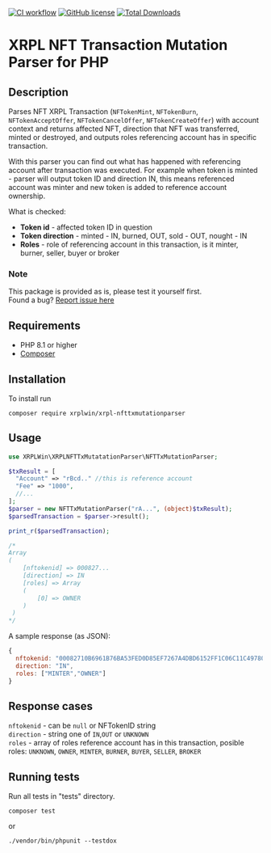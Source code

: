 [![CI workflow](https://github.com/XRPLWin/XRPL-NFTTxMutationParser/actions/workflows/main.yml/badge.svg)](https://github.com/XRPLWin/XRPL-NFTTxMutationParser/actions/workflows/main.yml)
[![GitHub license](https://img.shields.io/github/license/XRPLWin/XRPL-NFTTxMutationParser)](https://github.com/XRPLWin/XRPL-NFTTxMutationParser/blob/main/LICENSE)
[![Total Downloads](https://img.shields.io/packagist/dt/xrplwin/xrpl-nfttxmutationparser.svg?style=flat)](https://packagist.org/packages/xrplwin/xrpl-nfttxmutationparser)

# XRPL NFT Transaction Mutation Parser for PHP

## Description

Parses NFT XRPL Transaction (`NFTokenMint`, `NFTokenBurn`, `NFTokenAcceptOffer`, `NFTokenCancelOffer`, `NFTokenCreateOffer`) with account context and returns affected NFT, direction that NFT was transferred, minted or destroyed, and outputs roles referencing account has in specific transaction.

With this parser you can find out what has happened with referencing account after transaction was executed. For example when token is minted - parser will output token ID and direction IN, this means referenced account was minter and new token is added to reference account ownership.

What is checked:

- **Token id** - affected token ID in question
- **Token direction** - minted - IN, burned, OUT, sold - OUT, nought - IN
- **Roles** - role of referencing account in this transaction, is it minter, burner, seller, buyer or broker

### Note

This package is provided as is, please test it yourself first.  
Found a bug? [Report issue here](https://github.com/XRPLWin/XRPL-NFTTxMutationParser/issues/new)

## Requirements
- PHP 8.1 or higher
- [Composer](https://getcomposer.org/)

## Installation
To install run

```
composer require xrplwin/xrpl-nfttxmutationparser
```

## Usage
```PHP
use XRPLWin\XRPLNFTTxMutatationParser\NFTTxMutationParser;

$txResult = [
  "Account" => "rBcd.." //this is reference account
  "Fee" => "1000",
  //...
];
$parser = new NFTTxMutationParser("rA...", (object)$txResult);
$parsedTransaction = $parser->result();

print_r($parsedTransaction);

/*
Array
(
    [nftokenid] => 000827...
    [direction] => IN
    [roles] => Array
    (
        [0] => OWNER
    )
 )
*/
```

A sample response (as JSON):

```javascript
{
  nftokenid: "00082710B6961B76BA53FED0D85EF7267A4DBD6152FF1C06C11C4978000001DE",
  direction: "IN",
  roles: ["MINTER","OWNER"]
}
```

## Response cases

`nftokenid` - can be `null` or NFTokenID string  
`direction` - string one of `IN`,`OUT` or `UNKNOWN`  
`roles` - array of roles reference account has in this transaction, posible roles: `UNKNOWN`, `OWNER`, `MINTER`, `BURNER`, `BUYER`, `SELLER`, `BROKER`

## Running tests
Run all tests in "tests" directory.
```
composer test
```
or
```
./vendor/bin/phpunit --testdox
```
